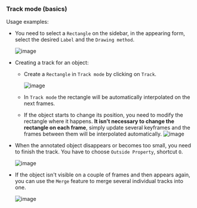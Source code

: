 ### Track mode (basics)
Usage examples:

-   You need to select a ``Rectangle`` on the sidebar,
    in the appearing form, select the desired ``Label`` and the ``Drawing method``.

    ![image](https://user-images.githubusercontent.com/35894891/170964069-a499420a-f1e8-4815-92e0-f7ca2709d937.png)

-   Creating a track for an object:
    - Create a ``Rectangle`` in ``Track mode`` by clicking on ``Track``.

      ![image](https://user-images.githubusercontent.com/35894891/170965613-ce958d91-9032-418a-9add-65bdd8572456.png)

    - In ``Track mode`` the rectangle will be automatically interpolated on the next frames. 
    - If the object starts to change its position, you need to modify the rectangle where it happens.
      <b>It isn't necessary to change the rectangle on each frame</b>, simply update several keyframes
      and the frames between them will be interpolated automatically.
      ![image](https://user-images.githubusercontent.com/35894891/170966831-766490d6-f4ef-4169-b50a-f69a5c71c667.png)

-   When the annotated object disappears or becomes too small, you need to
    finish the track. You have to choose ``Outside Property``, shortcut ``O``.

    ![image](https://user-images.githubusercontent.com/35894891/170967820-cc371107-1030-4597-abe7-e0e1176e50e0.png)

-   If the object isn't visible on a couple of frames and then appears again,
    you can use the ``Merge`` feature to merge several individual tracks
    into one.

    ![image](https://user-images.githubusercontent.com/35894891/170968838-ef104d4f-f749-4703-9ff5-84fce598caf5.png)
